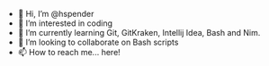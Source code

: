 - 👋 Hi, I’m @hspender
- 👀 I’m interested in coding
- 🌱 I’m currently learning Git, GitKraken, Intellij Idea, Bash and Nim.
- 💞️ I’m looking to collaborate on Bash scripts
- 📫 How to reach me... here!

<!---
hspender/hspender is a ✨ special ✨ repository because its `README.md` (this file) appears on your GitHub profile.
You can click the Preview link to take a look at your changes.
--->
